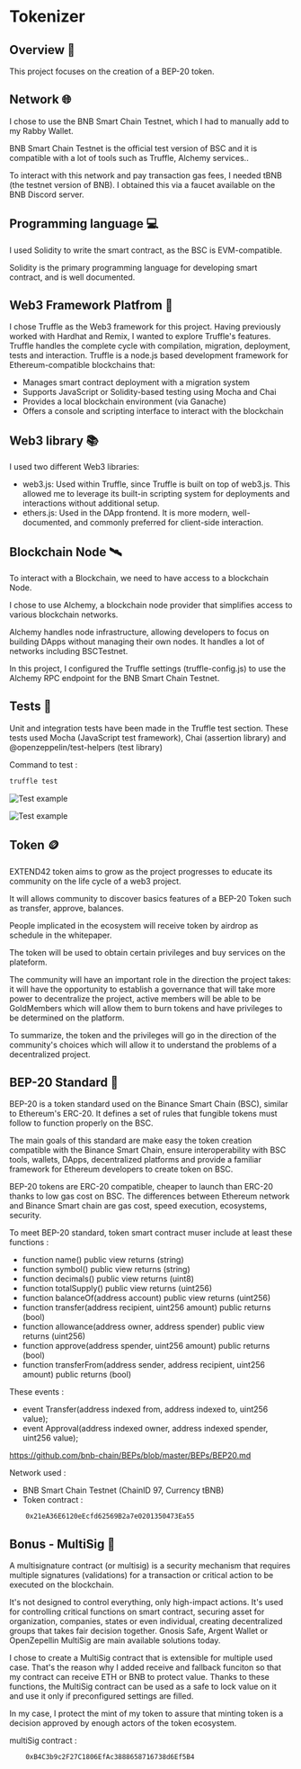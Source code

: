 # Tokenizer

## Overview 🧾
This project focuses on the creation of a BEP-20 token.

## Network 🌐
I chose to use the BNB Smart Chain Testnet, which I had to manually add to my Rabby Wallet. 

BNB Smart Chain Testnet is the official test version of BSC and it is compatible with a lot of tools such as Truffle, Alchemy services..

To interact with this network and pay transaction gas fees, I needed tBNB (the testnet version of BNB). I obtained this via a faucet available on the BNB Discord server.

## Programming language 💻
I used Solidity to write the smart contract, as the BSC is EVM-compatible.

Solidity is the primary programming language for developing smart contract, and is well documented.

## Web3 Framework Platfrom 🧰
I chose Truffle as the Web3 framework for this project. Having previously worked with Hardhat and Remix, I wanted to explore Truffle's features.
Truffle handles the complete cycle with compilation, migration, deployment, tests and interaction.
Truffle is a node.js based development framework for Ethereum-compatible blockchains that:
- Manages smart contract deployment with a migration system
- Supports JavaScript or Solidity-based testing using Mocha and Chai
- Provides a local blockchain environment (via Ganache)
- Offers a console and scripting interface to interact with the blockchain

## Web3 library 📚
I used two different Web3 libraries:

- web3.js: Used within Truffle, since Truffle is built on top of web3.js. This allowed me to leverage its built-in scripting system for deployments and interactions without additional setup.
- ethers.js: Used in the DApp frontend. It is more modern, well-documented, and commonly preferred for client-side interaction.


## Blockchain Node 🛰️
To interact with a Blockchain, we need to have access to a blockchain Node.

I chose to use Alchemy, a blockchain node provider that simplifies access to various blockchain networks. 

Alchemy handles node infrastructure, allowing developers to focus on building DApps without managing their own nodes. It handles a lot of networks including BSCTestnet.

In this project, I configured the Truffle settings (truffle-config.js) to use the Alchemy RPC endpoint for the BNB Smart Chain Testnet.

## Tests 🧪
Unit and integration tests have been made in the Truffle test section.
These tests used Mocha (JavaScript test framework), Chai (assertion library) and @openzeppelin/test-helpers (test library)

Command to test : 
```bash
truffle test
```

![Test example](documentation/Test1.png)

![Test example](documentation/Test2.png)


## Token 🪙
EXTEND42 token aims to grow as the project progresses to educate its community on the life cycle of a web3 project. 

It will allows community to discover basics features of a BEP-20 Token such as transfer, approve, balances.

People implicated in the ecosystem will receive token by airdrop as schedule in the whitepaper. 

The token will be used to obtain certain privileges and buy services on the plateform.

The community will have an important role in the direction the project takes: it will have the opportunity to establish a governance that will take more power to decentralize the project, active members will be able to be GoldMembers which will allow them to burn tokens and have privileges to be determined on the platform.

To summarize, the token and the privileges will go in the direction of the community's choices which will allow it to understand the problems of a decentralized project.


## BEP-20 Standard 📘
BEP-20 is a token standard used on the Binance Smart Chain (BSC), similar to Ethereum's ERC-20. It defines a set of rules that fungible tokens must follow to function properly on the BSC.

The main goals of this standard are make easy the token creation compatible with the Binance Smart Chain, ensure interoperability with BSC tools, wallets, DApps, decentralized platforms and provide a familiar framework for Ethereum developers to create token on BSC.

BEP-20 tokens are ERC-20 compatible, cheaper to launch than ERC-20 thanks to low gas cost on BSC.
The differences between Ethereum network and Binance Smart chain are gas cost, speed execution, ecosystems, security.

To meet BEP-20 standard, token smart contract muser include at least these functions :
- function name() public view returns (string)
- function symbol() public view returns (string)
- function decimals() public view returns (uint8)
- function totalSupply() public view returns (uint256)
- function balanceOf(address account) public view returns (uint256)
- function transfer(address recipient, uint256 amount) public returns (bool)
- function allowance(address owner, address spender) public view returns (uint256)
- function approve(address spender, uint256 amount) public returns (bool)
- function transferFrom(address sender, address recipient, uint256 amount) public returns (bool)

These events :
- event Transfer(address indexed from, address indexed to, uint256 value);
- event Approval(address indexed owner, address indexed spender, uint256 value);

https://github.com/bnb-chain/BEPs/blob/master/BEPs/BEP20.md


Network used : 
- BNB Smart Chain Testnet (ChainID 97, Currency tBNB)
- Token contract : 
```plaintext
    0x21eA36E6120eEcfd62569B2a7e0201350473Ea55
```


## Bonus - MultiSig 🔐
A multisignature contract (or multisig) is a security mechanism that requires multiple signatures (validations) for a transaction or critical action to be executed on the blockchain.

It's not designed to control everything, only high-impact actions. It's used for controlling critical functions on smart contract, securing asset for organization, companies, states or even individual, creating decentralized groups that takes fair decision together.
Gnosis Safe, Argent Wallet or OpenZepellin MultiSig are main available solutions today.

I chose to create a MultiSig contract that is extensible for multiple used case. That's the reason why I added receive and fallback funciton so that my contract can receive ETH or BNB to protect value. Thanks to these functions, the MultiSig contract can be used as a safe to lock value on it and use it only if preconfigured settings are filled.

In my case, I protect the mint of my token to assure that minting token is a decision approved by enough actors of the token ecosystem.

multiSig contract : 
```plaintext
    0xB4C3b9c2F27C1806EfAc3888658716738d6Ef5B4
```

